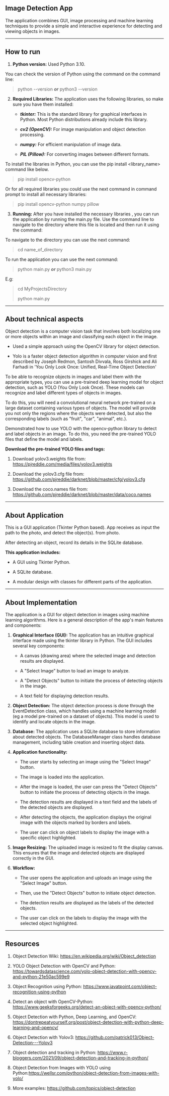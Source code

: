 ## Image Detection App

The application combines GUI, image processing and machine learning techniques to provide a simple and interactive
experience for detecting and viewing objects in images.

-------------------

## How to run

1. **Python version:** Used Python 3.10.

You can check the version of Python using the command on the command line:
> python --version ***or*** python3 --version

2. **Required Libraries:** The application uses the following libraries, so make sure you have them installed:

    - ***tkinter:*** This is the standard library for graphical interfaces in Python. Most Python distributions already
      include this library.

    - ***cv2 (OpenCV):*** For image manipulation and object detection processing.

    - ***numpy:*** For efficient manipulation of image data.

    - ***PIL (Pillow):*** For converting images between different formats.

To install the libraries in Python, you can use the pip install <library_name> command like below.

> pip install opencv-python

Or for all required libraries you could use the next command in command prompt to install all necessary libraries:
> pip install opencv-python numpy pillow

3. **Running:** After you have installed the necessary libraries , you can run the application by running the main.py file.
Use the command line to navigate to the directory where this file is located and then run it using the command:

To navigate to the directory you can use the next command:
> cd name_of_directory

To run the application you can use the next command:
> python main.py ***or*** python3 main.py

E.g:

> cd MyProjectsDirectory
> 
> python main.py

------------------------

## About technical aspects

Object detection is a computer vision task that involves both localizing one or more objects within an image and
classifying each object in the image.

- Used a simple approach using the OpenCV library for object detection.


- Yolo is a faster object detection algorithm in computer vision and first described by Joseph Redmon, Santosh Divvala,
  Ross Girshick and Ali Farhadi in 'You Only Look Once: Unified, Real-Time Object Detection'

To be able to recognize objects in images and label them with the appropriate types, you can use a pre-trained deep
learning model for object detection, such as YOLO (You Only Look Once). These
models can recognize and label different types of objects in images.

To do this, you will need a convolutional neural network pre-trained on a large dataset containing various types of
objects. The model will provide you not only the regions where the objects were detected, but also the corresponding
labels (such as "fruit", "car", "animal", etc.).

Demonstrated how to use YOLO with the opencv-python library to detect and label objects in an image. To do this, you
need the pre-trained YOLO files that define the model and labels.

**Download the pre-trained YOLO files and tags:**

1. Download yolov3.weights file from: https://pjreddie.com/media/files/yolov3.weights


2. Download the yolov3.cfg file from: https://github.com/pjreddie/darknet/blob/master/cfg/yolov3.cfg


3. Download the coco.names file from: https://github.com/pjreddie/darknet/blob/master/data/coco.names

--------------------

## About Application

This is a GUI application (Tkinter Python based). App receives as input the path to the photo, and detect the object(s).
from photo.

After detecting an object, record its details in the SQLite database.

**This application includes:**

- A GUI using Tkinter Python.

- A SQLite database.

- A modular design with classes for different parts of the application.

------------------------

## About Implementation

The application is a GUI for object detection in images using machine learning algorithms. Here is a general description
of the app's main features and components:

1. **Graphical Interface (GUI):** The application has an intuitive graphical interface made using the tkinter library in
   Python.
   The GUI includes several key components:

    - A canvas (drawing area) where the selected image and detection results are displayed.

    - A "Select Image" button to load an image to analyze.

    - A "Detect Objects" button to initiate the process of detecting objects in the image.

    - A text field for displaying detection results.


2. **Object Detection:** The object detection process is done through the EventDetection class, which handles using a
   machine learning model (eg a model pre-trained on a dataset of objects). This model is used to identify and locate
   objects in the image.


3. **Database:** The application uses a SQLite database to store information about detected objects. The DatabaseManager
   class handles database management, including table creation and inserting object data.


4. **Application functionality:**

    - The user starts by selecting an image using the "Select Image" button.

    - The image is loaded into the application.

    - After the image is loaded, the user can press the "Detect Objects" button to initiate the process of detecting
      objects in the image.

    - The detection results are displayed in a text field and the labels of the detected objects are displayed.

    - After detecting the objects, the application displays the original image with the objects marked by borders and
      labels.

    - The user can click on object labels to display the image with a specific object highlighted.


5. **Image Resizing:** The uploaded image is resized to fit the display canvas. This ensures that the image and detected
   objects are displayed correctly in the GUI.


6. **Workflow:**

    - The user opens the application and uploads an image using the "Select Image" button.

    - Then, use the "Detect Objects" button to initiate object detection.

    - The detection results are displayed as the labels of the detected objects.

    - The user can click on the labels to display the image with the selected object highlighted.

--------------------

## Resources

1. Object Detection Wiki: https://en.wikipedia.org/wiki/Object_detection


2. YOLO Object Detection with OpenCV and
   Python: https://towardsdatascience.com/yolo-object-detection-with-opencv-and-python-21e50ac599e9


3. Object Recognition using Python: https://www.javatpoint.com/object-recognition-using-python


4. Detect an object with OpenCV-Python: https://www.geeksforgeeks.org/detect-an-object-with-opencv-python/


5. Object Detection with Python, Deep Learning, and
   OpenCV: https://dontrepeatyourself.org/post/object-detection-with-python-deep-learning-and-opencv/


6. Object Detection with Yolov3: https://github.com/patrick013/Object-Detection---Yolov3


7. Object detection and tracking in Python: https://www.r-bloggers.com/2021/09/object-detection-and-tracking-in-python/


8. Object Detection from Images with YOLO using Python:https://wellsr.com/python/object-detection-from-images-with-yolo/

9. More examples: https://github.com/topics/object-detection